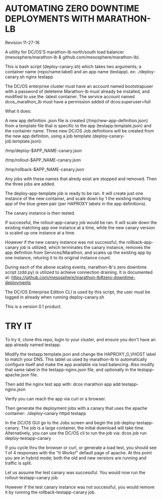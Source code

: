 # AUTOMATING ZERO DOWNTIME DEPLOYMENTS WITH MARATHON-LB
Revision 11-27-16

A utility for DC/OS'S marathon-lb north/south load balancer (mesosphere/marathon-lb & github.com/mesosphere/marathon-lb).

This is bash script (deploy-canary.sh) which takes two arguments; a container name (repo/name:label) and an app name (testapp). 
ex: ./deploy-canary.sh nginx testapp

The DC/OS enterprise cluster must have an account named bootstrapuser with a password of deleteme
Marathon-lb must already be installed, and modified to use the :latest container. 
The service account named dcos_marathon_lb must have a permission added of dcos:superuser=full

What it does:

A new app definition .json file is created (/tmp/new-app-definition.json) from a template file that is specific to the app (testapp.template.json) and the container name.
Three new DC/OS Job definitions will be created from the new app definiton, using a job template (deploy-canary-job.template.json):

/tmp/deploy-$APP_NAME-canary.json

/tmp/rollout-$APP_NAME-canary.json

/tmp/rollback-$APP_NAME-canary.json

Any jobs with these names that alredy exist are stopped and removed. 
Then the three jobs are added.

The deploy-app-template job is ready to be ran. It will create just one instance of the new container, and scale down by 1 the existing matching app of the blue green pair (per HAPROXY labels in the app definitions).

The canary instance is then tested.

If successful, the rollout-app-canary job would be ran. It will scale down the existing matching app one instance at a time, while the new canary version is scaled up one instance at a time.

However if the new canary instance was not successful, the rollback-app-canary job is utilized, which terminates the canary instance, removes the app definition from Services/Marathon, and scales up the existing app by one instance, returing it to its original instance count.

During each of the above scaling events, marathon-lb's zero downtime script (zdd.py) is utilized to achieve connection draining. It is documented at: https://github.com/mesosphere/marathon-lb#zero-downtime-deployments

The DC/OS Enterprise Edition CLI is used by this script,  the user must be logged in already when running deploy-canary.sh

This is a version 0.1 product.  

# TRY IT

To try it, clone this repo, login to your cluster, and ensure you don't have an app already named testapp.

Modify the testapp.template.json and change the HAPROXY_0_VHOST label to match your DNS. This lablel us used by marathon-lb to automatically configure itself and make the app available via load balancing. Also modify that same label in the testapp-nginx.json file, and optionally in the testapp-apache.json file. 

Then add the nginx test app with: dcos marathon app add testapp-nginx.json

Verify you can reach the app via curl or a browser.

Then generate the deployment jobs with a canary that uses the apache container:  ./deploy-canary httpd testapp

In the DC/OS GUI go to the Jobs screen and begin the job deploy-testapp-canary. The job is a large container, the initial download will take time. Alternatively, you can use the DC/OS cli to run the job via:  dcos job run deploy-testapp-canary 

If you cycle thru the browser or curl, or generate a load test, you should see 1 of 4 responses with the "It Works!" default page of apache. At this point you are in hybrid mode; both the old and new versions are running and traffic is split. 

Let us assume the test canary was successful. You would now run the rollout-testapp-canary job. 

However if the test canary instance was not successful, you would remove it by running the rollback-testapp-canary job.

